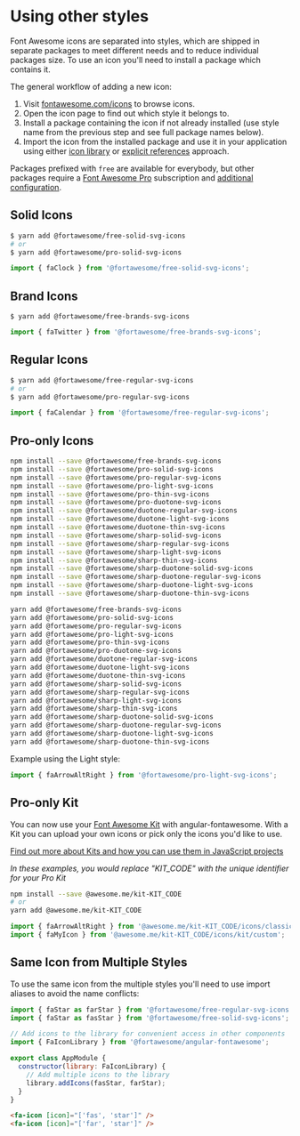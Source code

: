 # Using other styles

Font Awesome icons are separated into styles, which are shipped in separate packages to meet different needs and to reduce individual packages size. To use an icon you'll need to install a package which contains it.

The general workflow of adding a new icon:

1. Visit [fontawesome.com/icons](https://fontawesome.com/icons) to browse icons.
1. Open the icon page to find out which style it belongs to.
1. Install a package containing the icon if not already installed (use style name from the previous step and see full package names below).
1. Import the icon from the installed package and use it in your application using either [icon library](./icon-library.md) or [explicit references](./explicit-reference.md) approach.

Packages prefixed with `free` are available for everybody, but other packages require a [Font Awesome Pro](https://fontawesome.com/plans) subscription and [additional configuration](https://fontawesome.com/docs/web/setup/packages#_1-configure-access).

## Solid Icons

```bash
$ yarn add @fortawesome/free-solid-svg-icons
# or
$ yarn add @fortawesome/pro-solid-svg-icons
```

```javascript
import { faClock } from '@fortawesome/free-solid-svg-icons';
```

## Brand Icons

```
$ yarn add @fortawesome/free-brands-svg-icons
```

```javascript
import { faTwitter } from '@fortawesome/free-brands-svg-icons';
```

## Regular Icons

```bash
$ yarn add @fortawesome/free-regular-svg-icons
# or
$ yarn add @fortawesome/pro-regular-svg-icons
```

```javascript
import { faCalendar } from '@fortawesome/free-regular-svg-icons';
```

## Pro-only Icons

```bash
npm install --save @fortawesome/free-brands-svg-icons
npm install --save @fortawesome/pro-solid-svg-icons
npm install --save @fortawesome/pro-regular-svg-icons
npm install --save @fortawesome/pro-light-svg-icons
npm install --save @fortawesome/pro-thin-svg-icons
npm install --save @fortawesome/pro-duotone-svg-icons
npm install --save @fortawesome/duotone-regular-svg-icons
npm install --save @fortawesome/duotone-light-svg-icons
npm install --save @fortawesome/duotone-thin-svg-icons
npm install --save @fortawesome/sharp-solid-svg-icons
npm install --save @fortawesome/sharp-regular-svg-icons
npm install --save @fortawesome/sharp-light-svg-icons
npm install --save @fortawesome/sharp-thin-svg-icons
npm install --save @fortawesome/sharp-duotone-solid-svg-icons
npm install --save @fortawesome/sharp-duotone-regular-svg-icons
npm install --save @fortawesome/sharp-duotone-light-svg-icons
npm install --save @fortawesome/sharp-duotone-thin-svg-icons
```

```bash
yarn add @fortawesome/free-brands-svg-icons
yarn add @fortawesome/pro-solid-svg-icons
yarn add @fortawesome/pro-regular-svg-icons
yarn add @fortawesome/pro-light-svg-icons
yarn add @fortawesome/pro-thin-svg-icons
yarn add @fortawesome/pro-duotone-svg-icons
yarn add @fortawesome/duotone-regular-svg-icons
yarn add @fortawesome/duotone-light-svg-icons
yarn add @fortawesome/duotone-thin-svg-icons
yarn add @fortawesome/sharp-solid-svg-icons
yarn add @fortawesome/sharp-regular-svg-icons
yarn add @fortawesome/sharp-light-svg-icons
yarn add @fortawesome/sharp-thin-svg-icons
yarn add @fortawesome/sharp-duotone-solid-svg-icons
yarn add @fortawesome/sharp-duotone-regular-svg-icons
yarn add @fortawesome/sharp-duotone-light-svg-icons
yarn add @fortawesome/sharp-duotone-thin-svg-icons
```

Example using the Light style:

```javascript
import { faArrowAltRight } from '@fortawesome/pro-light-svg-icons';
```

## Pro-only Kit

You can now use your [Font Awesome Kit](https://fontawesome.com/kits) with angular-fontawesome. With a Kit you can upload your own icons or pick only the icons you'd like to use.

[Find out more about Kits and how you can use them in JavaScript projects](https://fontawesome.com/docs/web/setup/use-kit)

_In these examples, you would replace "KIT_CODE" with the unique identifier for your Pro Kit_

```bash
npm install --save @awesome.me/kit-KIT_CODE
# or
yarn add @awesome.me/kit-KIT_CODE
```

```javascript
import { faArrowAltRight } from '@awesome.me/kit-KIT_CODE/icons/classic/solid';
import { faMyIcon } from '@awesome.me/kit-KIT_CODE/icons/kit/custom';
```

## Same Icon from Multiple Styles

To use the same icon from the multiple styles you'll need to use import aliases to avoid the name conflicts:

```javascript
import { faStar as farStar } from '@fortawesome/free-regular-svg-icons';
import { faStar as fasStar } from '@fortawesome/free-solid-svg-icons';

// Add icons to the library for convenient access in other components
import { FaIconLibrary } from '@fortawesome/angular-fontawesome';

export class AppModule {
  constructor(library: FaIconLibrary) {
    // Add multiple icons to the library
    library.addIcons(fasStar, farStar);
  }
}
```

```html
<fa-icon [icon]="['fas', 'star']" />
<fa-icon [icon]="['far', 'star']" />
```
